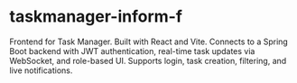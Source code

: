 # taskmanager-inform-f
Frontend for Task Manager. Built with React and Vite. Connects to a Spring Boot backend with JWT authentication, real-time task updates via WebSocket, and role-based UI. Supports login, task creation, filtering, and live notifications.
